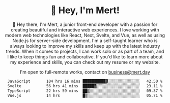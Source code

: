 <div align="center">
  <h1 align="center">👋 Hey, I'm Mert! </h1>
<p>
 🎉 Hey there, I'm Mert, a junior front-end developer with a passion for creating beautiful and interactive web experiences. I love working with modern web technologies like React, Next, Svelte, and Vue, as well as using Node.js for server-side development. I'm a self-taught learner who is always looking to improve my skills and keep up with the latest industry trends. When it comes to projects, I can work solo or as part of a team, and I like to keep things fun and collaborative. If you'd like to learn more about my experience and skills, you can check out my resume or my website.
</p>

  I'm open to full-remote works, contact on [business@mert.day](mailto:business@mert.day) 
  
<!--START_SECTION:waka-->

```txt
JavaScript       104 hrs 16 mins ██████████▓░░░░░░░░░░░░░░   42.50 %
Svelte           56 hrs 41 mins  █████▓░░░░░░░░░░░░░░░░░░░   23.11 %
TypeScript       22 hrs 59 mins  ██▒░░░░░░░░░░░░░░░░░░░░░░   09.37 %
Vue.js           14 hrs          █▒░░░░░░░░░░░░░░░░░░░░░░░   05.71 %
```

<!--END_SECTION:waka-->
